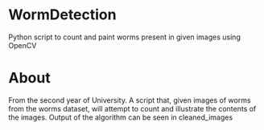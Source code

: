 # WormDetection
Python script to count and paint worms present in given images using OpenCV

# About 
From the second year of University. A script that, given images of worms from the worms dataset, will attempt to count and illustrate the contents of the images.
Output of the algorithm can be seen in cleaned_images

